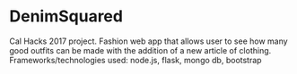 # DenimSquared
Cal Hacks 2017 project.
Fashion web app that allows user to see how many good outfits can be made with the addition of a new article of clothing. 
Frameworks/technologies used: node.js, flask, mongo db, bootstrap
